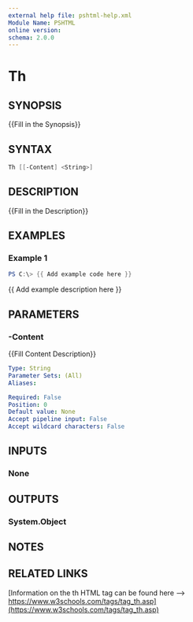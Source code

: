 ```yaml
---
external help file: pshtml-help.xml
Module Name: PSHTML
online version:
schema: 2.0.0
---
```


# Th

## SYNOPSIS
{{Fill in the Synopsis}}

## SYNTAX

``` powershell
Th [[-Content] <String>]
```

## DESCRIPTION
{{Fill in the Description}}

## EXAMPLES

### Example 1
```powershell
PS C:\> {{ Add example code here }}
```

{{ Add example description here }}

## PARAMETERS

### -Content
{{Fill Content Description}}

```yaml
Type: String
Parameter Sets: (All)
Aliases:

Required: False
Position: 0
Default value: None
Accept pipeline input: False
Accept wildcard characters: False
```

## INPUTS

### None

## OUTPUTS

### System.Object
## NOTES

## RELATED LINKS

[Information on the th HTML tag can be found here --> https://www.w3schools.com/tags/tag_th.asp](https://www.w3schools.com/tags/tag_th.asp)